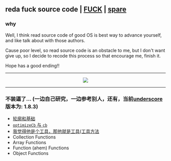 ## reda fuck source code | [FUCK](http://m10.music.126.net/20171025230647/931485336288a91f2a7e81d970698d36/ymusic/18ae/2eca/f158/9526633a46f1c61a2ca206f8c130e733.mp3, 'music') | [spare](https://music.163.com/#/song?id=27137940, 'music')
### why
Well, I think read source code of good OS is best way to advance yourself, and like talk about with those authors.

Cause poor level, so read source code is an obstacle to me, but I don't want give up, so I decide to recode this process so that encourage me, finish it.

Hope has a good ending!!

--------------------------------------------

<p align="center"><img src="http://oqvlh6ipq.bkt.clouddn.com/fuck.png"></p>

--------------------------------------------

### 不装逼了... (一边自己研究，一边参考别人，还有，当前[underscore](http://www.css88.com/doc/underscore/#filter)版本为: 1.8.3)


- <a href="./base.md">轮廓和基础</a>
- <a href="./optimizeCbAndCb.md">```optimizeCb``` 与 ```cb```</a>
- <a href="./utils.md">我觉得他是个工具，那他就是工具(工具方法</a>
- Collection Functions
- Array Functions
- Function (ahem) Functions
- Object Functions



